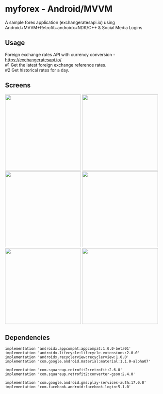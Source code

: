 # myforex - Android/MVVM
A sample forex application (exchangeratesapi.io) using Android+MVVM+Retrofit+androidx+NDK/C++ & Social Media Logins

## Usage
Foreign exchange rates API with currency conversion - https://exchangeratesapi.io/ <br/>
#1 Get the latest foreign exchange reference rates. <br/>
#2 Get historical rates for a day. <br/>

## Screens
<p float="left">
<img src="https://user-images.githubusercontent.com/8142623/59968005-8e5ea380-9550-11e9-9a0e-a16a9c6a858b.png" width="250">
<img src="https://user-images.githubusercontent.com/8142623/59968006-8ef73a00-9550-11e9-9a14-29577a84184f.png" width="250">
<img src="https://user-images.githubusercontent.com/8142623/59968007-8ef73a00-9550-11e9-8197-99d47fb22c07.png" width="250">
<img src="https://user-images.githubusercontent.com/8142623/59968008-8f8fd080-9550-11e9-84a3-fb20adc5e08a.png" width="250">
<img src="https://user-images.githubusercontent.com/8142623/59968009-8f8fd080-9550-11e9-8f82-3b6a2a283802.png" width="250">
<img src="https://user-images.githubusercontent.com/8142623/59968010-90286700-9550-11e9-8d3e-b33e18f9e375.png" width="250">
</p>

## Dependencies
    implementation 'androidx.appcompat:appcompat:1.0.0-beta01'
    implementation 'androidx.lifecycle:lifecycle-extensions:2.0.0'
    implementation 'androidx.recyclerview:recyclerview:1.0.0'
    implementation 'com.google.android.material:material:1.1.0-alpha07'

    implementation 'com.squareup.retrofit2:retrofit:2.6.0'
    implementation 'com.squareup.retrofit2:converter-gson:2.4.0'

    implementation 'com.google.android.gms:play-services-auth:17.0.0'
    implementation 'com.facebook.android:facebook-login:5.1.0'
